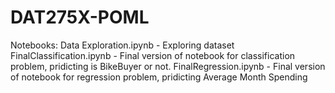 # DAT275X-POML
Notebooks:
Data Exploration.ipynb - Exploring dataset
FinalClassification.ipynb - Final version of notebook for classification problem, pridicting is BikeBuyer or not.
FinalRegression.ipynb - Final version of notebook for regression problem, pridicting Average Month Spending
